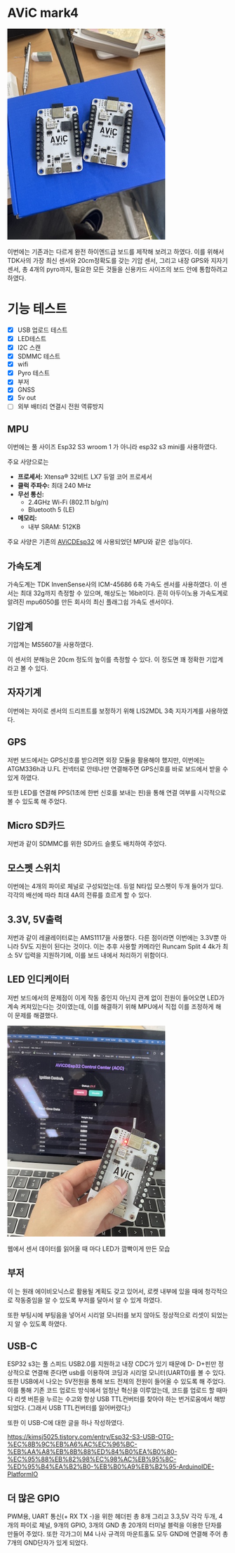 # AViC mark4

![50118A62-6CF0-418D-B7F5-079604FAB273_4_5005_c.jpeg](AViC%20mark4%202272a69ddfde80479462d8885297603f/50118A62-6CF0-418D-B7F5-079604FAB273_4_5005_c.jpeg)

이번에는 기존과는 다르게 완전 하이엔드급 보드를 제작해 보려고 하였다. 이를 위해서 TDK사의 가장 최신 센서와 20cm정확도를 갖는 기압 센서, 그리고 내장 GPS와 지자기 센서, 총 4개의 pyro까지, 필요한 모든 것들을 신용카드 사이즈의 보드 안에 통합하려고 하였다.

# 기능 테스트

- [x]  USB 업로드 테스트
- [x]  LED테스트
- [x]  I2C 스캔
- [x]  SDMMC 테스트
- [x]  wifi
- [x]  Pyro 테스트
- [x]  부저
- [x]  GNSS
- [x]  5v out
- [ ]  외부 배터리 연결시 전원 역류방지

## MPU

이번에는 풀 사이즈 Esp32 S3 wroom 1 가 아니라 esp32 s3 mini를 사용하였다.

주요 사양으로는 

- **프로세서:** Xtensa® 32비트 LX7 듀얼 코어 프로세서
- **클럭 주파수:** 최대 240 MHz
- **무선 통신:**
    - 2.4GHz Wi-Fi (802.11 b/g/n)
    - Bluetooth 5 (LE)
- **메모리:**
    - 내부 SRAM: 512KB

주요 사양은 기존의 [AViCDEsp32](https://www.notion.so/AViCDEsp32-20f2a69ddfde80878ec1d9f6c206afdb?pvs=21) 에 사용되었던 MPU와 같은 성능이다.

## 가속도계

가속도계는 TDK InvenSense사의 ICM-45686 6축 가속도 센서를 사용하였다. 이 센서는 최대 32g까지 측정할 수 있으며, 해상도는 16bit이다. 흔히 아두이노용 가속도계로 알려진 mpu6050를 만든 회사의 최신 플래그쉽 가속도 센서이다.

## 기압계

기압계는 MS5607을 사용하였다. 

이 센서의 분해능은 20cm 정도의 높이를 측정할 수 있다. 이 정도면 꽤 정확한 기압계라고 볼 수 있다.

## 자자기계

이번에는 자이로 센서의 드리프트를 보정하기 위해 LIS2MDL 3축 지자기계를 사용하였다.

## GPS

저번 보드에서는 GPS신호를 받으려면 외장 모듈을 활용해야 했지만, 이번에는 ATGM336h과 U.FL 컨넥터로 안테나만 연결해주면 GPS신호를 바로 보드에서 받을 수 있게 하였다.

또한 LED를 연결해 PPS(1초에 한번 신호를 보내는 핀)을 통해 연결 여부를 시각적으로 볼 수 있도록 해 주었다.

## Micro SD카드

저번과 같이 SDMMC를 위한 SD카드 슬롯도 배치하여 주었다.

## 모스펫 스위치

이번에는 4개의 파이로 체널로 구성되었는데. 듀얼 N타입 모스펫이 두개 들어가 있다. 각각의 배선에 따라 최대 4A의 전류를 흐르게 할 수 있다.

## 3.3V, 5V출력

저번과 같이 레귤레이터로는 AMS1117을 사용했다. 다른 점이라면 이번에는 3.3V뿐 아니라 5V도 지원이 된다는 것이다. 이는 추후 사용할 카메라인 Runcam Split 4 4k가 최소 5V 입력을 지원하기에, 이를 보드 내에서 처리하기 위함이다.

## LED 인디케이터

저번 보드에서의 문제점이 이게 작동 중인지 아닌지 관계 없이 전원이 들어오면 LED가 계속 켜져있는다는 것이였는데, 이를 해결하기 위해 MPU에서 직접 이를 조정하게 해 이 문제를 해결했다.

![웹에서 센서 데이터를 읽어올 때 마다 LED가 깜빡이게 만든 모습](AViC%20mark4%202272a69ddfde80479462d8885297603f/7BAA1B5F-86BD-4FAB-B6B4-121E591A28E2_4_5005_c.jpeg)

웹에서 센서 데이터를 읽어올 때 마다 LED가 깜빡이게 만든 모습

## 부저

이 는 원래 에이비오닉스로 활용될 계획도 갖고 있어서, 로켓 내부에 있을 때에 청각적으로 작동중임을 알 수 있도록 부저를 달아서 알 수 있게 하였다.

또한 부팅시에 부팅음을 넣어서 시리얼 모니터를 보지 않아도 정상적으로 리셋이 되었는지 알 수 있도록 하였다.

## USB-C

ESP32 s3는 풀 스피드 USB2.0를 지원하고 내장 CDC가 있기 때문에 D- D+핀만 정상적으로 연결해 준다면 usb를 이용하여 코딩과 시리얼 모니터(UART0)를 볼 수 있다. 또한 USB에서 나오는 5V전원을 통해 보드 전체의 전원이 들어올 수 있도록 해 주었다. 이를 통해 기존 코드 업로드 방식에서 엄청난 혁신을 이루었는데, 코드를 업로드 할 때마다 리셋 버튼을 누르는 수고와 항상 USB TTL컨버터를 찾아야 하는 번거로움에서 해방되었다. (그래서 USB TTL컨버터를 잃어버렸다;)

또한 이 USB-C에 대한 글을 하나 작성하였다. 

https://kimsj5025.tistory.com/entry/Esp32-S3-USB-OTG-%EC%8B%9C%EB%A6%AC%EC%96%BC-%EB%AA%A8%EB%8B%88%ED%84%B0%EA%B0%80-%EC%95%88%EB%82%98%EC%98%AC%EB%95%8C-%ED%95%B4%EA%B2%B0-%EB%B0%A9%EB%B2%95-ArduinoIDE-PlatformIO

## 더 많은 GPIO

PWM용, UART 통신(+ RX TX -)을 위한 헤더핀 총 8개 그리고 3.3,5V 각각 두개, 4개의 파이로 체널, 9개의 GPIO, 3개의 GND 총 20개의 터미널 블럭을 이용한 단자를 만들어 주었다. 또한 각가그이 M4 나사 규격의 마운트홀도 모두 GND에 연결해 주어 총 7개의 GND단자가 있게 되었다.
